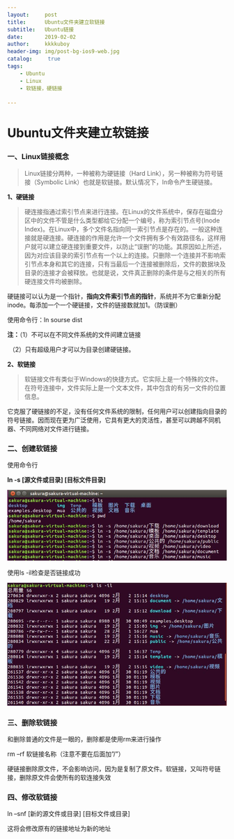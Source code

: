 ```yaml
---
layout:     post
title:      Ubuntu文件夹建立软链接
subtitle:   Ubuntu链接
date:       2019-02-02
author:     kkkkuboy
header-img: img/post-bg-ios9-web.jpg
catalog: 	 true
tags:
    - Ubuntu
    - Linux
    - 软链接，硬链接
    
---
```

# Ubuntu文件夹建立软链接



### 一、Linux链接概念

> Linux链接分两种，一种被称为硬链接（Hard Link），另一种被称为符号链接（Symbolic Link）也就是软链接。默认情况下，ln命令产生硬链接。

**1、硬链接**

> 硬连接指通过索引节点来进行连接。在Linux的文件系统中，保存在磁盘分区中的文件不管是什么类型都给它分配一个编号，称为索引节点号(Inode Index)。在Linux中，多个文件名指向同一索引节点是存在的。一般这种连接就是硬连接。硬连接的作用是允许一个文件拥有多个有效路径名，这样用户就可以建立硬连接到重要文件，以防止“误删”的功能。其原因如上所述，因为对应该目录的索引节点有一个以上的连接。只删除一个连接并不影响索引节点本身和其它的连接，只有当最后一个连接被删除后，文件的数据块及目录的连接才会被释放。也就是说，文件真正删除的条件是与之相关的所有硬连接文件均被删除。

硬链接可以认为是一个指针，**指向文件索引节点的指针**，系统并不为它重新分配inode。每添加一个一个硬链接，文件的链接数就加1。（防误删）

使用命令行：ln  sourse dist

**注：**（1）不可以在不同文件系统的文件间建立链接

​        （2）只有超级用户才可以为目录创建硬链接。

 



**2、软链接**

> 软链接文件有类似于Windows的快捷方式。它实际上是一个特殊的文件。在符号连接中，文件实际上是一个文本文件，其中包含的有另一文件的位置信息。

它克服了硬链接的不足，没有任何文件系统的限制，任何用户可以创建指向目录的符号链接。因而现在更为广泛使用，它具有更大的灵活性，甚至可以跨越不同机器、不同网络对文件进行链接。



### 二、创建软链接

使用命令行

**ln -s [源文件或目录] [目标文件目录]**

![day6-1](https://github.com/kukksaku/kukksaku.github.io/blob/master/img/day6-1.JPG?raw=true)

使用ls -il检查是否链接成功

![day6-2](https://github.com/kukksaku/kukksaku.github.io/blob/master/img/day6-2.JPG?raw=true)



### 三、删除软链接

和删除普通的文件是一眼的，删除都是使用rm来进行操作

 rm –rf 软链接名称（注意不要在后面加”/”）



硬链接删除原文件，不会影响访问，因为是复制了原文件。软链接，又叫符号链接，删除原文件会使所有的软连接失效

### 四、修改软链接

ln –snf  [新的源文件或目录]  [目标文件或目录]

这将会修改原有的链接地址为新的地址